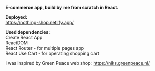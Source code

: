 <b>E-commerce app, build by me from scratch in React.</b>

<b>Deployed:</b><br>
https://nothing-shop.netlify.app/

<b>Used dependencies:</b><br>
Create React App<br>
ReactDOM<br>
React Router - for multiple pages app<br>
React Use Cart - for operating shopping cart

I was inspired by Green Peace web shop:
https://niks.greenpeace.nl/
